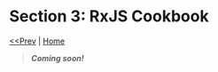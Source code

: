 # Section 3: RxJS Cookbook

[<<Prev](../section-2/00-home.md) | [Home](../README.md)

> ***Coming soon!***